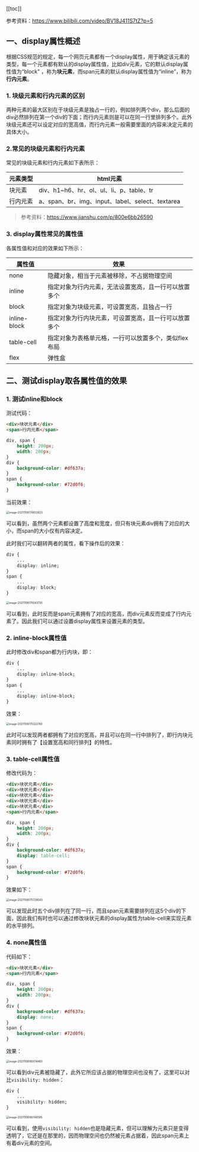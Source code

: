[[toc]]

参考资料：https://www.bilibili.com/video/BV18J411S7tZ?p=5

## 一、display属性概述

根据CSS规范的规定，每一个网页元素都有一个display属性，用于确定该元素的类型，每一个元素都有默认的display属性值，比如div元素，它的默认display属性值为“block" ，称为**块元素**，而span元素的默认display属性值为“inline”，称为**行内元素**。

### 1. 块级元素和行内元素的区别

两种元素的最大区别在于块级元素是独占一行的，例如排列两个div，那么后面的div必然排列在第一个div的下面；而行内元素则是可以在同一行里排列多个。此外块级元素还可以设定对应的宽高值，而行内元素一般需要里面的内容来决定元素的具体大小。

### 2.常见的块级元素和行内元素

常见的块级元素和行内元素如下表所示：

| 元素类型 | html元素                                         |
| -------- | ------------------------------------------------ |
| 块元素   | div、h1\~h6、hr、ol、ul、li、p、table、tr        |
| 行内元素 | a、span、br、img、input、label、select、textarea |

> 参考资料：https://www.jianshu.com/p/800e6bb26590

### 3. display属性常见的属性值

各属性值和对应的效果如下所示：

| 属性值       | 效果                                                 |
| ------------ | ---------------------------------------------------- |
| none         | 隐藏对象，相当于元素被移除，不占据物理空间           |
| inline       | 指定对象为行内元素，无法设置宽高，且一行可以放置多个 |
| block        | 指定对象为块级元素，可设置宽高，且独占一行           |
| inline-block | 指定对象为行内块元素，可设置宽高，且一行可以放置多个 |
| table-cell   | 指定对象为表格单元格，一行可以放置多个，类似flex布局 |
| flex         | 弹性盒                                               |

## 二、测试display取各属性值的效果

### 1. 测试inline和block

测试代码：

```html
<div>块状元素</div>
<span>行内元素</span>
```

```css
div, span {
    height: 200px;
    width: 200px;
}
div {
    background-color: #df637a;
}
span {
    background-color: #72d0f6;
}
```

当前效果：

<img src="https://codereaper-image-bed.oss-cn-shenzhen.aliyuncs.com/img/my-picture-bed/image-20211106174832623.png" alt="image-20211106174832623" style="zoom: 50%;" />

可以看到，虽然两个元素都设置了高度和宽度，但只有块元素div拥有了对应的大小，而span的大小仅有内容决定。

此时我们可以翻转两者的属性，看下操作后的效果：

```css
div {
    ...
    display: inline;
}
span {
    ...
    display: block;
}
```

<img src="https://codereaper-image-bed.oss-cn-shenzhen.aliyuncs.com/img/my-picture-bed/image-20211106175043735.png" alt="image-20211106175043735" style="zoom:50%;" />

可以看到，此时反而是span元素拥有了对应的宽高，而div元素反而变成了行内元素了。因此我们可以通过设置display属性来设置元素的类型。

### 2. inline-block属性值

此时修改div和span都为行内块，即：

```css
div {
    ...
    display: inline-block;
}
span {
    ...
    display: inline-block;
}
```

效果：

<img src="https://codereaper-image-bed.oss-cn-shenzhen.aliyuncs.com/img/my-picture-bed/image-20211106175322760.png" alt="image-20211106175322760" style="zoom:50%;" />

此时可以发现两者都拥有了对应的宽高，并且可以在同一行中排列了，即行内块元素同时拥有了【设置宽高和同行排列】的特性。

### 3. table-cell属性值

修改代码为：

```html
<div>块状元素</div>
<div>块状元素</div>
<div>块状元素</div>
<div>块状元素</div>
<div>块状元素</div>
<span>行内元素</span>
```

```css
div, span {
    height: 200px;
    width: 200px;
}
div {
    background-color: #df637a;
    display: table-cell;
}
span {
    background-color: #72d0f6;
}
```

效果如下：

<img src="https://codereaper-image-bed.oss-cn-shenzhen.aliyuncs.com/img/my-picture-bed/image-20211106175729043.png" alt="image-20211106175729043" style="zoom:50%;" />

可以发现此时五个div排列在了同一行，而且span元素需要排列在这5个div的下面，因此我们有时也可以通过修改块状元素的display属性为table-cell来实现元素的水平排列。

### 4. none属性值

代码如下：

```html
<div>块状元素</div>
<span>行内元素</span>
```

```css
div, span {
    height: 200px;
    width: 200px;
}
div {
    background-color: #df637a;
    display: none;
}
span {
    background-color: #72d0f6;
}
```

效果：

<img src="https://codereaper-image-bed.oss-cn-shenzhen.aliyuncs.com/img/my-picture-bed/image-20211106180014463.png" alt="image-20211106180014463" style="zoom:50%;" />

可以看到div元素被隐藏了，此外它所应该占据的物理空间也没有了，这里可以对比`visibility: hidden`：

```css
div {
    ...
    visibility: hidden;
}
```

<img src="https://codereaper-image-bed.oss-cn-shenzhen.aliyuncs.com/img/my-picture-bed/image-20211106180148595.png" alt="image-20211106180148595" style="zoom:50%;" />

可以看到，使用`visibility: hidden`也是隐藏元素，但可以理解为元素只是变得透明了，它还是在那里的，因而物理空间也仍然被元素占据着，因此span元素上有着div元素的空间。